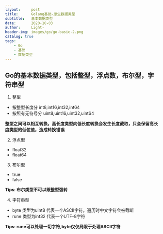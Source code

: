 ```yaml
---
layout:     post
title:      Golang基础-原生数据类型
subtitle:   基本数据类型
date:       2020-10-03
author:     Light-
header-img: images/go/go-basic-2.png
catalog: true
tags:
    - Go
    - 基础
    - 数据类型
---
```


## Go的基本数据类型，包括整型，浮点数，布尔型，字符串型
1. 整型
* 按整型长度分 int8,int16,int32,int64
* 按照有无符号分 uint8,uint16,uint32,uint64

**整型之间可以相互转换，高长度类型向低长度转换会发生长度截取，只会保留高长度类型的低位值，造成转换错误**

2. 浮点型
* float32
* float64

3. 布尔型
* true
* false

**Tips: 布尔类型不可以跟整型强转**

4. 字符串型
* byte 类型为uint8 代表一个ASCII字符，遍历时中文字符会被截断
* rune 类型为int32 代表一个UTF-8字符 

**Tips: rune可以处理一切字符,byte仅仅局限于处理ASCII字符**



